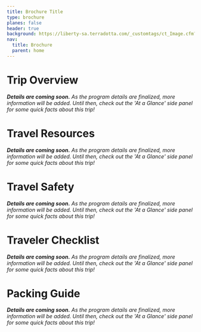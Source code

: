 ```yaml
---
title: Brochure Title
type: brochure
planes: false
header: true
background: https://liberty-sa.terradotta.com/_customtags/ct_Image.cfm?Image_ID=21698
nav:
  title: Brochure
  parent: home
---
```


<div id="appOverview" x-ref="appOverview" x-data="editor()" x-bind:class="currentId === $el.id && !aagFocused && 'active'" x-show="currentId === $el.id" x-cloak>

# Trip Overview

<i><strong>Details are coming soon.</strong> As the program details are finalized, more information will be added. Until then, check out the 'At a Glance' side panel for some quick facts about this trip!</i>

</div>

<div id="appResources" x-ref="appResources" x-data="editor()" x-bind:class="currentId === $el.id && !aagFocused && 'active'" x-show="currentId === $el.id" x-cloak>

# Travel Resources

<i><strong>Details are coming soon.</strong> As the program details are finalized, more information will be added. Until then, check out the 'At a Glance' side panel for some quick facts about this trip!</i>

</div>

<div id="appSafety" x-ref="appSafety" x-data="editor()" x-bind:class="currentId === $el.id && !aagFocused && 'active'" x-show="currentId === $el.id" x-cloak>

# Travel Safety

<i><strong>Details are coming soon.</strong> As the program details are finalized, more information will be added. Until then, check out the 'At a Glance' side panel for some quick facts about this trip!</i>

</div>

<div id="appChecklist" x-ref="appChecklist" x-data="editor()" x-bind:class="currentId === $el.id && !aagFocused && 'active'" x-show="currentId === $el.id" x-cloak>

# Traveler Checklist

<i><strong>Details are coming soon.</strong> As the program details are finalized, more information will be added. Until then, check out the 'At a Glance' side panel for some quick facts about this trip!</i>

</div>

<div id="appFlights" x-ref="appFlights" x-data="editor()" x-bind:class="currentId === $el.id && !aagFocused && 'active'" x-show="currentId === $el.id" x-cloak>

</div>

<div id="appPacking" x-ref="appPacking" x-data="editor()" x-bind:class="currentId === $el.id && !aagFocused && 'active'" x-show="currentId === $el.id" x-cloak>

# Packing Guide

<i><strong>Details are coming soon.</strong> As the program details are finalized, more information will be added. Until then, check out the 'At a Glance' side panel for some quick facts about this trip!</i>

</div>
